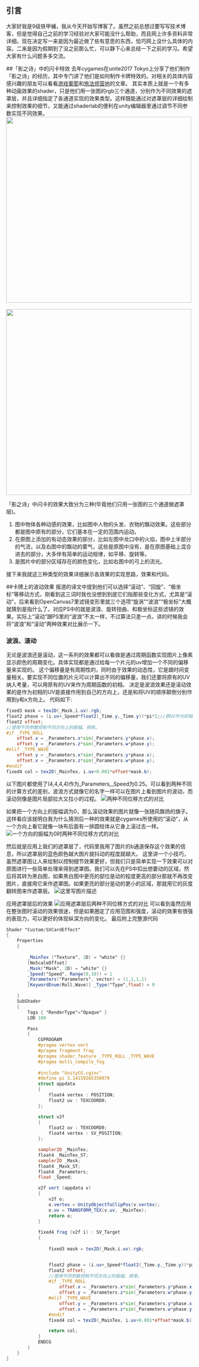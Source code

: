 
## 引言

大家好我是9级铁甲蛹，我从今天开始写博客了。虽然之前总想过要写写技术博客，但是觉得自己之前的学习经验对大家可能没什么帮助，而且网上许多资料非常详细。现在决定写一来是因为最近做了些有意思的东西，恰巧网上没什么具体的内容。二来是因为假期到了没之前那么忙，可以静下心来总结一下之前的学习。希望大家有什么问题多多交流。


##「影之诗」中的闪卡特效
去年cygames在unite2017 Tokyo上分享了他们制作「影之诗」的经历，其中专门讲了他们是如何制作卡牌特效的。对相关的具体内容感兴趣的朋友可以看看[游戏葡萄](http://youxiputao.com/articles/12060)和[旅法师营地](http://www.iyingdi.cn/web/article/search/44753?seed=17)的文章。
其实本质上就是一个有多种动画效果的shader，只是他们用一张图的rgb三个通道，分别作为不同效果的遮罩层，并且详细指定了各通道实现的效果类型。这样既能通过对遮罩层的详细绘制来控制效果的细节，又能通过shaderlab的便利在unity编辑器里通过调节不同参数实现不同效果。
<img src="http://wx1.sinaimg.cn/mw690/006nZWNtgy1fdgwdb6dvbg30hj0mw4qx.gif" height="500px" /> &emsp;&emsp; <img src="http://wx1.sinaimg.cn/mw690/006nZWNtgy1fdhucthy6gg30gp0mke86.gif" height="500px" />

「影之诗」中闪卡的效果大致分为三种(毕竟他们只用一张图的三个通道做遮罩层)。 

 1. 图中物体各种动感的效果，比如图中人物的头发、衣物的飘动效果。这些部分都是图中原有的部分，它们基本在一定的范围内运动。
 2. 在原图上添加的有动态效果的部分，比如左图中龙口中的火焰，图中上半部分的气流，以及右图中的飘动的雾气，这些是原图中没有，是在原图基础上混合进去的部分，大多伴有简单的运动规律，如平移、旋转等。
 3. 是图片中的部分区域存在的颜色变化，比如右图中的弓上的流光。
 
接下来我就这三种类型的效果详细展示各效果的实现思路，效果和代码。

##卡牌上的波动效果
报道的译文中提到他们可以选择“滚动”、“回旋”、“极坐标”等移动方式，刚看到这三词时我也没想到到底它们指那些变化方式，尤其是“滚动”，后来看到OpenCanvas7里滤镜变形里就三个选项“旋涡”“波浪”“极坐标”大概就猜到是指什么了。对应PS中的就是波浪、旋转扭曲、和极坐标这些滤镜的效果。实际上“滚动”跟PS里的“波浪”不太一样，不过算法只差一点。讲的时候我会将“波浪”和“滚动”两种效果对比展示一下。
### 波浪、滚动
无论是波浪还是滚动，这一系列的效果都可以看做是通过周期函数实现图片上像素显示颜色的周期变化。具体实现都是通过给每一个片元的uv增加一个不同的偏移量来实现的。
这个偏移量是有周期性的，同时由于效果的动态性，它是跟时间变量相关。要实现不同位置的片元可以计算出不同的偏移量，我们还要将原有的UV纳入考量，可以用原有的UV来作为周期函数的初相。
决定是波浪效果还是滚动效果的是作为初相的UV是直接作用到自己的方向上，还是和将UV的顺序颠倒分别作用到y和x方向上。
代码如下:

``` glsl
fixed3 mask = tex2D(_Mask,i.uv).rgb;
float2 phase = (i.uv+_Speed*float2(_Time.y,_Time.y))*pi*2;//原UV作为初相，为了便于描述数据和效果，再乘上2π
float2 offset;
//使用不同参数控制不同方向上的振幅、频率。
#if _TYPE_ROLL
	offset.x = _Parameters.x*sin(_Parameters.y*phase.x);
	offset.y = _Parameters.z*sin(_Parameters.w*phase.y);
#elif _TYPE_WAVE
	offset.y = _Parameters.x*sin(_Parameters.y*phase.x);
	offset.x = _Parameters.z*sin(_Parameters.w*phase.y);
#endif
fixed4 col = tex2D(_MainTex, i.uv+0.001*offset*mask.b);
```
以下图片都使用了(4,4,4,4)作为_Parameters,_Speed为0.25。可以看到两种不同的计算方式的差别，波浪方式就像它的名字一样可以在图片上看到图片的波动，而滚动则像是图片局部拉大又拉小的过程。
![两种不同位移方式的对比](https://l9metapod.github.io/assets/img/other/nomask.gif)

如果把一个方向上的振幅调为0，那么滚动效果的图片就像一张随风飘扬的旗子。这样看应该就明白我为什么猜测后一种的效果就是cygames所使用的“滚动”，从一个方向上看它就像一块布后面有一排圆柱体从它身上滚过去一样。
![一个方向的振幅为0时两种不同位移方式的对比](https://l9metapod.github.io/assets/img/other/2018-01-20_18-04-59.gif)

然后就是应用上我们的遮罩层了，代码里我用了图片的b通道保存这个效果的信息，所以遮罩层的蓝色颜色越大图片就抖动的程度就越大。
这里讲一个小技巧，虽然遮罩图让人来绘制以控制细节效果更好，但我们只是简单实现一下效果可以对原图进行一些简单处理来得到遮罩图。我们可以先在PS中扣出想要动的区域，然后将其转为黑白图，如果黑白图中更亮的部位是动的程度更高的部分那就不再改变图片，直接用它来作遮罩图。如果更亮的部分是动的更小的区域，那就用它的灰度翻转图来作遮罩层。
![这里写图片描述](http://img.blog.csdn.net/20180120184012732?watermark/2/text/aHR0cDovL2Jsb2cuY3Nkbi5uZXQvbmFubmFuMDgxMTY2Ng==/font/5a6L5L2T/fontsize/400/fill/I0JBQkFCMA==/dissolve/70/gravity/SouthEast)

应用遮罩层后的效果
![应用遮罩层后两种不同位移方式的对比](https://l9metapod.github.io/assets/img/other/mask.gif)
可以看到虽然应用在整张图时滚动的效果很迷，但是如果圈定了应用范围和强度，滚动的效果有很强的表现力，可以更好的体现纵深方向的变化。
最后附上完整源代码
``` glsl
Shader "Custom/SVCardEffect"
{
	Properties
	{
		
		_MainTex ("Texture", 2D) = "white" {}
		[NoScaleOffset]
		_Mask("Mask", 2D) = "white" {}
		_Speed("Speed", Range(0,10)) = 1
		_Parameters("Parameters", vector) = (1,1,1,1)
		[KeywordEnum(Roll,Wave)] _Type("Type",float) = 0

	}
	SubShader
	{
		Tags { "RenderType"="Opaque" }
		LOD 100

		Pass
		{
			CGPROGRAM
			#pragma vertex vert
			#pragma fragment frag
			#pragma shader_feature _TYPE_ROLL _TYPE_WAVE
			#pragma multi_compile_fog
			
			#include "UnityCG.cginc"
			#define pi 3.14159265358979 
			struct appdata
			{
				float4 vertex : POSITION;
				float2 uv : TEXCOORD0;
			};

			struct v2f
			{
				float2 uv : TEXCOORD0;
				float4 vertex : SV_POSITION;
			};

			sampler2D _MainTex;
			float4 _MainTex_ST;
			sampler2D _Mask;
			float4 _Mask_ST;
			float4 _Parameters;
			float _Speed;

			v2f vert (appdata v)
			{
				v2f o;
				o.vertex = UnityObjectToClipPos(v.vertex);
				o.uv = TRANSFORM_TEX(v.uv, _MainTex);
				return o;
			}
			
			fixed4 frag (v2f i) : SV_Target
			{
				
				fixed3 mask = tex2D(_Mask,i.uv).rgb;


				float2 phase = (i.uv+_Speed*float2(_Time.y,_Time.y))*pi*2;//原UV作为初相，为了便于描述数据和效果，再乘上2π
				float2 offset;
				//使用不同参数控制不同方向上的振幅、频率。
				#if _TYPE_ROLL
					offset.x = _Parameters.x*sin(_Parameters.y*phase.x);
					offset.y = _Parameters.z*sin(_Parameters.w*phase.y);
				#elif _TYPE_WAVE
					offset.y = _Parameters.x*sin(_Parameters.y*phase.x);
					offset.x = _Parameters.z*sin(_Parameters.w*phase.y);
				#endif
				fixed4 col = tex2D(_MainTex, i.uv+0.001*offset*mask.b);

				return col;
			}
			ENDCG
		}
	}
}
```


